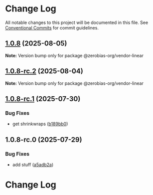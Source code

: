 # Change Log

All notable changes to this project will be documented in this file.
See [Conventional Commits](https://conventionalcommits.org) for commit guidelines.

## [1.0.8](https://github.com/zerobias-org/vendor/compare/@zerobias-org/vendor-linear@1.0.8-rc.2...@zerobias-org/vendor-linear@1.0.8) (2025-08-05)

**Note:** Version bump only for package @zerobias-org/vendor-linear





## [1.0.8-rc.2](https://github.com/zerobias-org/vendor/compare/@zerobias-org/vendor-linear@1.0.8-rc.1...@zerobias-org/vendor-linear@1.0.8-rc.2) (2025-08-04)

**Note:** Version bump only for package @zerobias-org/vendor-linear





## [1.0.8-rc.1](https://github.com/zerobias-org/vendor/compare/@zerobias-org/vendor-linear@1.0.8-rc.0...@zerobias-org/vendor-linear@1.0.8-rc.1) (2025-07-30)


### Bug Fixes

* get shrinkwraps ([b189bb0](https://github.com/zerobias-org/vendor/commit/b189bb0cf53ad66427530ccc0eab7824527942d3))





## 1.0.8-rc.0 (2025-07-29)


### Bug Fixes

* add stuff ([a5adb2a](https://github.com/zerobias-org/vendor/commit/a5adb2aecd0670c42e9077affecb6a047bf30fc6))





# Change Log
